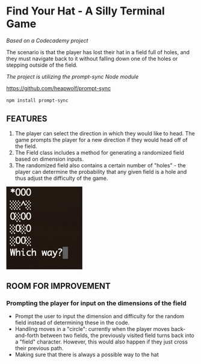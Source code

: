 # Find Your Hat - A Silly Terminal Game 
*Based on a Codecademy project*

The scenario is that the player has lost their hat in a field full of holes, and they must navigate back to it without falling down one of the holes or stepping outside of the field.

*The project is utilizing the prompt-sync Node module*

https://github.com/heapwolf/prompt-sync

`npm install prompt-sync`

## FEATURES
1. The player can select the direction in which they would like to head. The game prompts the player for a new direction if they would head off of the field.
2. The Field class includes a method for generating a randomized field based on dimension inputs.
3. The randomized field also contains a certain number of "holes" - the player can determine the probability that any given field is a hole and thus adjust the difficulty of the game.

![alt text](./screenshot.png)

## ROOM FOR IMPROVEMENT
### Prompting the player for input on the dimensions of the field
- Prompt the user to input the dimension and difficulty for the random field instead of determining these in the code.
- Handling moves in a "circle": currently when the player moves back-and-forth between two fields, the previously visited field turns back into a "field" character. However, this would also happen if they just cross their previous path.
- Making sure that there is always a possible way to the hat
